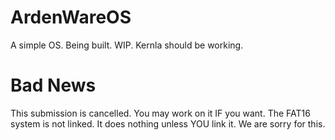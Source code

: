 # ArdenWareOS
A simple OS. Being built. WIP. Kernla should be working. 

# Bad News
This submission is cancelled. You may work on it IF you want. The FAT16 system is not linked. It does nothing unless YOU link it. We are sorry for this.
